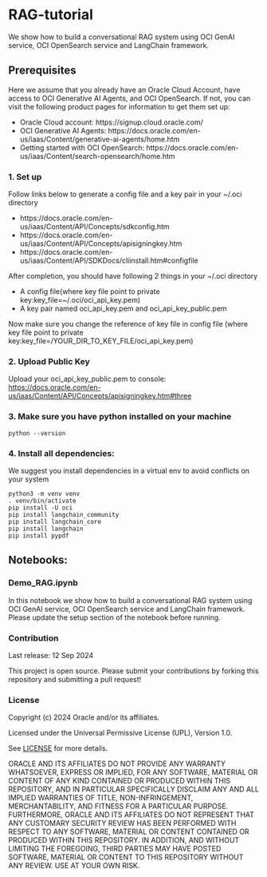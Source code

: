 # RAG-tutorial
We show how to build a conversational RAG system using OCI GenAI service, OCI OpenSearch service and LangChain framework.

## Prerequisites

Here we assume that you already have an Oracle Cloud Account, have access to OCI Generative AI Agents, and OCI OpenSearch. 
If not, you can visit the following product pages for information to get them set up:
<ul><li> Oracle Cloud account: https://signup.cloud.oracle.com/ </li>
<li> OCI Generative AI Agents: https://docs.oracle.com/en-us/iaas/Content/generative-ai-agents/home.htm </li>
<li> Getting started with OCI OpenSearch: https://docs.oracle.com/en-us/iaas/Content/search-opensearch/home.htm </li>
</ul>

### 1. Set up

Follow links below to generate a config file and a key pair in your ~/.oci directory
<ul><li> https://docs.oracle.com/en-us/iaas/Content/API/Concepts/sdkconfig.htm </li>
<li> https://docs.oracle.com/en-us/iaas/Content/API/Concepts/apisigningkey.htm </li>
<li> https://docs.oracle.com/en-us/iaas/Content/API/SDKDocs/cliinstall.htm#configfile </li>
</ul>
After completion, you should have following 2 things in your ~/.oci directory 
<ul><li> A config file(where key file point to private key:key_file=~/.oci/oci_api_key.pem) </li>
<li> A key pair named oci_api_key.pem and oci_api_key_public.pem </li>
</ul>    

Now make sure you change the reference of key file in config file (where key file point to private key:key_file=/YOUR_DIR_TO_KEY_FILE/oci_api_key.pem)

### 2. Upload Public Key

Upload your oci_api_key_public.pem to console: https://docs.oracle.com/en-us/iaas/Content/API/Concepts/apisigningkey.htm#three


### 3. Make sure you have python installed on your machine
```
python --version
```
 
### 4. Install all dependencies:

We suggest you install dependencies in a virtual env to avoid conflicts on your system
```
python3 -m venv venv
. venv/bin/activate
pip install -U oci
pip install langchain_community
pip install langchain_core
pip install langchain
pip install pypdf
```

## Notebooks:

### Demo_RAG.ipynb

In this notebook we show how to build a conversational RAG system using OCI GenAI service, OCI OpenSearch service and LangChain framework. 
Please update the setup section of the notebook before running. 


### Contribution

Last release: 12 Sep 2024

This project is open source. Please submit your contributions by forking this repository and submitting a pull request!  

### License

Copyright (c) 2024 Oracle and/or its affiliates.

Licensed under the Universal Permissive License (UPL), Version 1.0.

See [LICENSE](LICENSE) for more details.

ORACLE AND ITS AFFILIATES DO NOT PROVIDE ANY WARRANTY WHATSOEVER, EXPRESS OR IMPLIED, FOR ANY SOFTWARE, MATERIAL OR CONTENT OF ANY KIND CONTAINED OR PRODUCED WITHIN THIS REPOSITORY, AND IN PARTICULAR SPECIFICALLY DISCLAIM ANY AND ALL IMPLIED WARRANTIES OF TITLE, NON-INFRINGEMENT, MERCHANTABILITY, AND FITNESS FOR A PARTICULAR PURPOSE.  FURTHERMORE, ORACLE AND ITS AFFILIATES DO NOT REPRESENT THAT ANY CUSTOMARY SECURITY REVIEW HAS BEEN PERFORMED WITH RESPECT TO ANY SOFTWARE, MATERIAL OR CONTENT CONTAINED OR PRODUCED WITHIN THIS REPOSITORY. IN ADDITION, AND WITHOUT LIMITING THE FOREGOING, THIRD PARTIES MAY HAVE POSTED SOFTWARE, MATERIAL OR CONTENT TO THIS REPOSITORY WITHOUT ANY REVIEW. USE AT YOUR OWN RISK.
